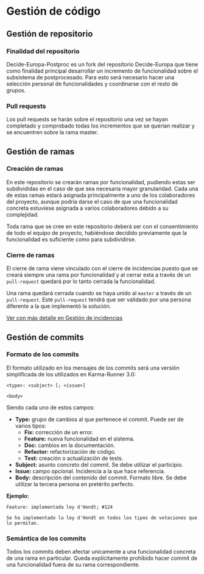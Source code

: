 # Gestión de código
## Gestión de repositorio
### Finalidad del repositorio
Decide-Europa-Postproc es un fork del repositorio Decide-Europa que tiene como finalidad principal desarrollar un incremento de funcionalidad sobre el subsistema de postprocesado. Para esto será necesario hacer una selección personal de funcionalidades y coordinarse con el resto de grupos.
### Pull requests
Los pull requests se harán sobre el repositorio una vez se hayan completado y comprobado todas los incrementos que se querían realizar y se encuentren sobre la rama master.
## Gestión de ramas
### Creación de ramas
En este repositorio se crearán ramas por funcionalidad, pudiendo estas ser subdivididas en el caso de que sea necesaria mayor granularidad. Cada una de estas ramas estará asignada principalmente a uno de los colaboradores del proyecto, aunque podría darse el caso de que una funcionalidad concreta estuviese asignada a varios colaboradores debido a su complejidad.

Toda rama que se cree en este repositorio deberá ser con el consentimiento de todo el equipo de proyecto, habiéndose decidido previamente que la funcionalidad es suficiente como para subdividirse.
### Cierre de ramas
El cierre de rama viene vinculado con el cierre de incidencias puesto que se creará siempre una rama por funcionalidad y al cerrar esta a través de un `pull-request` quedará por lo tanto cerrada la funcionalidad.

Una rama quedará cerrada cuando se haya unido al `master` a través de un `pull-request`. Este `pull-request` tendrá que ser validado por una persona diferente a la que implementó la solución.

[Ver con más detalle en Gestión de incidencias](https://github.com/decide-europa-postproc/Decide_Europa_Postproc/blob/Multiquestions/doc/Gesti%C3%B3n%20de%20incidencias.md)
## Gestión de commits
### Formato de los commits
El formato utilizado en los mensajes de los commits será una versión simplificada de los utilizados en Karma-Runner 3.0:
```
<type>: <subject> [; <issue>]

<body>
```
Siendo cada uno de estos campos:
* **Type:** grupo de cambios al que pertenece el commit. Puede ser de varios tipos:
  - **Fix:** corrección de un error.
  - **Feature:** nueva funcionalidad en el sistema.
  - **Doc:** cambios en la documentación.
  - **Refactor:** refactorización de código.
  - **Test:** creación o actualización de tests.
* **Subject:** asunto concreto del commit. Se debe utilizar el participio.
* **Issue:** campo opcional. Incidencia a la que hace referencia.
* **Body:** descripción del contenido del commit. Formato libre. Se debe utilizar la tercera persona en pretérito perfecto.

**Ejemplo:**
```
Feature: implementada ley d'Hondt; #124

Se ha implementado la ley d'Hondt en todos los tipos de votaciones que lo permitan.
```

### Semántica de los commits
Todos los commits deben afectar unicamente a una funcionalidad concreta de una rama en particular. Queda explícitamente prohibido hacer commit de una funcionalidad fuera de su rama correspondiente.
